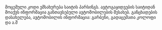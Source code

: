 მოცემული კოდი ემსახურება საიტის პარსინგს. ავტოგაყიდვების საიტიდან მოაქვს ინფორმაცია განთავსებული ავტომობილების შესახებ. განცხადების დასახელება, ავტომობილის ინფორმაცია: 
გარბენი, გადაცემათა კოლოფი და ა.შ
